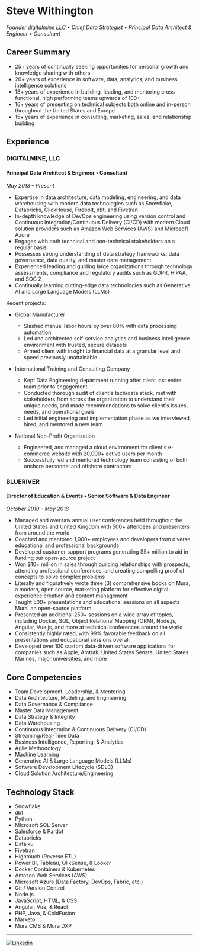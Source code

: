 # Steve Withington

_Founder [digitalmine LLC](https:/digitalmine.com) • Chief Data Strategist • Principal Data Architect & Engineer • Consultant_

## Career Summary

*	25+ years of continually seeking opportunities for personal growth and knowledge sharing with others
*	20+ years of experience in software, data, analytics, and business intelligence solutions
*	18+ years of experience in building, leading, and mentoring cross-functional, high performing teams upwards of 100+
*	16+ years of presenting on technical subjects both online and in-person throughout the United States and Europe
*	15+ years of experience in consulting, marketing, sales, and relationship building

## Experience

### DIGITALMINE, LLC

#### Principal Data Architect & Engineer • Consultant

_May 2018 – Present_

* Expertise in data architecture, data modeling, engineering, and data warehousing with modern data technologies such as Snowflake, Databricks, ClickHouse, Firebolt, dbt, and Fivetran
* In-depth knowledge of DevOps engineering using version control and Continuous Integration/Continuous Delivery (CI/CD) with modern Cloud solution providers such as Amazon Web Services (AWS) and Microsoft Azure
* Engages with both technical and non-technical stakeholders on a regular basis
* Possesses strong understanding of data strategy frameworks, data governance, data quality, and master data management
* Experienced leading and guiding large organizations through technology assessments, compliance and regulatory audits such as GDPR, HIPAA, and SOC 2
* Continually learning cutting-edge data technologies such as Generative AI and Large Language Models (LLMs)

Recent projects:

* Global Manufacturer
  * Slashed manual labor hours by over 80% with data processing automation
  * Led and architected self-service analytics and business intelligence environment with trusted, secure datasets
  * Armed client with insight to financial data at a granular level and speed previously unattainable

* International Training and Consulting Company
  * Kept Data Engineering department running after client lost entire team prior to engagement
  * Conducted thorough audit of client's tech/data stack, met with stakeholders from across the organization to understand their unique needs, and made recommendations to solve client's issues, needs, and operational goals
  * Led initial engineering and implementation phase as we interviewed, hired, and mentored a new team

* National Non-Profit Organization
  *	Engineered, and managed a cloud environment for client's e-commerce website with 20,000+ active users per month
  *	Successfully led and mentored technology team consisting of both onshore personnel and offshore contractors

### BLUERIVER

#### Director of Education & Events • Senior Software & Data Engineer

_October 2010 – May 2018_

* Managed and oversaw annual user conferences held throughout the United States and United Kingdom with 500+ attendees and presenters from around the world
* Coached and mentored 1,000+ employees and developers from diverse educational and professional backgrounds
* Developed customer support programs generating $5+ million to aid in funding our open-source project
* Won $10+ million in sales through building relationships with prospects, attending professional conferences, and creating compelling proof of concepts to solve complex problems
* Literally and figuratively wrote three (3) comprehensive books on Mura, a modern, open source, marketing platform for effective digital experience creation and content management
* Taught 500+ presentations and educational sessions on all aspects Mura, an open-source platform
* Presented an additional 250+ sessions on a wide array of topics, including Docker, SQL, Object Relational Mapping (ORM), Node.js, Angular, Vue.js, and more at technical conferences around the world
* Consistently highly rated, with 99% favorable feedback on all presentations and educational sessions overall
* Developed over 100 custom data-driven software applications for companies such as Apple, Amtrak, United States Senate, United States Marines, major universities, and more

## Core Competencies

* Team Development, Leadership, & Mentoring
* Data Architecture, Modeling, and Engineering
* Data Governance & Compliance
* Master Data Management
* Data Strategy & Integrity
* Data Warehousing
* Continuous Integration & Continuous Delivery (CI/CD)
* Streaming/Real-Time Data
* Business Intelligence, Reporting, & Analytics
* Agile Methodology
* Machine Learning
* Generative AI & Large Language Models (LLMs)
* Software Development Lifecycle (SDLC)
* Cloud Solution Architecture/Engineering

## Technology Stack

* Snowflake
* dbt
* Python
* Microsoft SQL Server
* Salesforce & Pardot
* Databricks
* Dataiku
* Fivetran
* Hightouch (Reverse ETL)
* Power BI, Tableau, QlikSense, & Looker
* Docker Containers & Kubernetes
* Amazon Web Services (AWS)
* Microsoft Azure (Data Factory, DevOps, Fabric, etc.)
* Git / Version Control
* Node.js
* JavaScript, HTML, & CSS
* Angular, Vue, & React
* PHP, Java, & ColdFusion
* Marketo
* Mura CMS & Mura DXP

<hr>

[![Linkedin](https://img.shields.io/badge/LinkedIn-0077B5?style=for-the-badge&logo=linkedin&logoColor=white)](https://www.linkedin.com/in/stevewithington)
